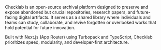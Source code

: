 Checklab is an open-source archival platform designed to preserve and expose abandoned but crucial repositories, research papers, and future-facing digital artifacts. It serves as a shared library where individuals and teams can study, collaborate, and revive forgotten or overlooked works that hold potential for future innovation.

Built with Next.js (App Router) using Turbopack and TypeScript, Checklab prioritizes speed, modularity, and developer-first architecture.
